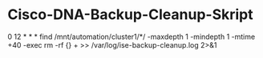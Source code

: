 # Cisco-DNA-Backup-Cleanup-Skript

0 12 * * * find /mnt/automation/cluster1/*/ -maxdepth 1 -mindepth 1 -mtime +40 -exec rm -rf {} + >> /var/log/ise-backup-cleanup.log 2>&1
